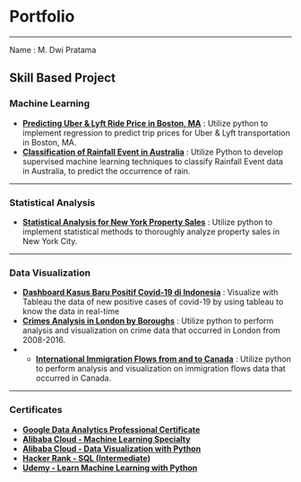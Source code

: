 # Portfolio
-----
Name : M. Dwi Pratama
## Skill Based Project
### Machine Learning 
* __[Predicting Uber & Lyft Ride Price in Boston, MA](https://github.com/mdwipratama0/Portofolio/blob/main/Predicting%20Uber%20%26%20Lyft%20Ride%20Price%20in%20Boston%2C%20MA/Predicting%20Uber%20%26%20Lyft%20Ride%20Price%20in%20Boston%2C%20MA.ipynb)__ : Utilize python to implement regression to predict trip prices for Uber & Lyft transportation in Boston, MA.
* __[Classification of Rainfall Event in Australia](https://github.com/mdwipratama0/Portofolio/blob/main/Classification%20of%20Rainfall%20Event%20in%20Australia/Classification%20of%20Rainfall%20Event%20in%20Australia.ipynb)__ : Utilize Python to develop supervised machine learning techniques to classify Rainfall Event data in Australia, to predict the occurrence of rain.
---
### Statistical Analysis
* __[Statistical Analysis for New York Property Sales](https://github.com/mdwipratama0/Portofolio/blob/main/Statistical%20Treatment%20for%20Retail%20Data/Statistical%20Treatment%20for%20Retail%20Data.ipynb)__ : Utilize python to implement statistical methods to thoroughly analyze property sales in New York City. 
---
### Data Visualization
* __[Dashboard Kasus Baru Positif Covid-19 di Indonesia](https://github.com/mdwipratama0/Portofolio/tree/main/Dashboard%20Covid-19%20di%20Indonesia)__ : Visualize with Tableau the data of new positive cases of covid-19 by using tableau to know the data in real-time
* __[Crimes Analysis in London by Boroughs](https://nbviewer.org/github/mdwipratama0/Portofolio/blob/main/Crimes%20Analysis%20in%20London%20by%20Boroughs/Crimes%20Analysis%20in%20London%20by%20Boroughs.ipynb)__ : Utilize python to perform analysis and visualization on crime data that occurred in London from 2008-2016.
* * __[International Immigration Flows from and to Canada](https://nbviewer.org/github/mdwipratama0/Portofolio/blob/main/International%20Immigration%20Flows%20from%20and%20to%20Canada/International%20Migration%20Flows%20from%20and%20to%20Canada.ipynb)__ : Utilize python to perform analysis and visualization on immigration flows data that occurred in Canada.
---
### Certificates
* __[Google Data Analytics Professional Certificate](https://www.coursera.org/account/accomplishments/professional-cert/Z9VJHS5N9FBJ)__
* __[Alibaba Cloud - Machine Learning Specialty](https://drive.google.com/file/d/1-Qka-K7SDa6Uj-7qVyH83hbKZ7v09lRR/view)__
* __[Alibaba Cloud - Data Visualization with Python](https://drive.google.com/file/d/1qrBFFXewfywDEy4ams1lKQk7Bn1uX6cv/view)__
* __[Hacker Rank - SQL (Intermediate)](https://www.hackerrank.com/certificates/e04ed1b87c46)__
* __[Udemy - Learn Machine Learning with Python](https://www.udemy.com/certificate/UC-866158a2-f4d3-4ca9-8655-a0d96909a7b6/)__
